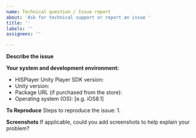 ```yaml
---
name: Technical question / Issue report
about: 'Ask for technical support or report an issue '
title: ''
labels: ''
assignees: ''

---
```


**Describe the issue**


**Your system and development environment:**
 - HISPlayer Unity Player SDK version:
 - Unity version: 
 - Package URL (if purchased from the store): 
 - Operating system (OS): [e.g. iOS8.1]


**To Reproduce**
Steps to reproduce the issue:
1.


**Screenshots**
If applicable, could you add screenshots to help explain your problem?
